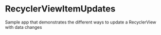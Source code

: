 # RecyclerViewItemUpdates
Sample app that demonstrates the different ways to update a RecyclerView with data changes
